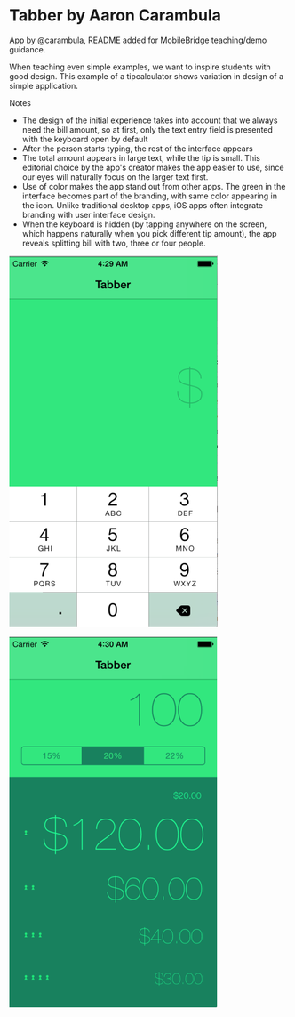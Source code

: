 Tabber by Aaron Carambula
======
App by @carambula, README added for MobileBridge teaching/demo guidance.

When teaching even simple examples, we want to inspire students with good design.  This example of a tipcalculator shows variation in design of a simple application.  

Notes
- The design of the initial experience takes into account that we always need the bill amount, so at first, only the text entry field is presented with the keyboard open by default
- After the person starts typing, the rest of the interface appears
- The total amount appears in large text, while the tip is small.  This editorial choice by the app's creator makes the app easier to use, since our eyes will naturally focus on the larger text first.
- Use of color makes the app stand out from other apps. The green in the interface becomes part of the branding, with same color appearing in the icon.  Unlike traditional desktop apps, iOS apps often integrate branding with user interface design.
- When the keyboard is hidden (by tapping anywhere on the screen, which happens naturally when you pick different tip amount), the app reveals splitting bill with two, three or four people.

![iPhone screenshot keyboard open with green background and large dollar sign right jutified](images/initial-screen.png)  

![iPhone screenshot with keyboard hidden the app reveals splitting bill with two, three or four people](images/tip-screen.png)
